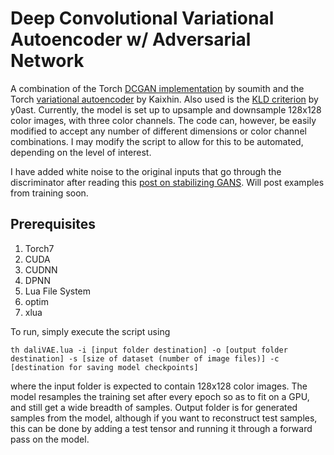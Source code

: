 # Deep Convolutional Variational Autoencoder w/ Adversarial Network

A combination of the Torch [DCGAN implementation](https://github.com/soumith/dcgan.torch) by soumith and the Torch [variational autoencoder](https://github.com/Kaixhin/Autoencoders) by Kaixhin. Also used is the [KLD criterion](https://github.com/y0ast/VAE-Torch) by y0ast. Currently, the model is set up to upsample and downsample 128x128 color images, with three color channels. The code can, however, be easily modified to accept any number of different dimensions or color channel combinations. I may modify the script to allow for this to be automated, depending on the level of interest.  

I have added white noise to the original inputs that go through the discriminator after reading this [post on stabilizing GANS](http://www.inference.vc/instance-noise-a-trick-for-stabilising-gan-training/). Will post examples from training soon. 

## Prerequisites 
1. Torch7
2. CUDA
3. CUDNN
4. DPNN
5. Lua File System
6. optim
7. xlua

To run, simply execute the script using 

``` 
th daliVAE.lua -i [input folder destination] -o [output folder destination] -s [size of dataset (number of image files)] -c [destination for saving model checkpoints]
```

where the input folder is expected to contain 128x128 color images. The model resamples the training set after every epoch so as to fit on a GPU, and still get a wide breadth of samples. Output folder is for generated samples from the model, although if you want to reconstruct test samples, this can be done by adding a test tensor and running it through a forward pass on the model. 

